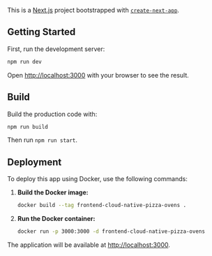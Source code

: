This is a [Next.js](https://nextjs.org) project bootstrapped with [`create-next-app`](https://nextjs.org/docs/app/api-reference/cli/create-next-app).

## Getting Started

First, run the development server:

```bash
npm run dev
```

Open [http://localhost:3000](http://localhost:3000) with your browser to see the result.

## Build

Build the production code with:

```bash
npm run build
```

Then run ```npm run start```.

## Deployment

To deploy this app using Docker, use the following commands:

1. **Build the Docker image:**
   ```bash
   docker build --tag frontend-cloud-native-pizza-ovens .
   ```

2. **Run the Docker container:**
   ```bash
   docker run -p 3000:3000 -d frontend-cloud-native-pizza-ovens
   ```

The application will be available at [http://localhost:3000](http://localhost:3000).
